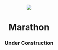 <p align="center">
    <img src="https://github.com/HyperPolygon64/Marathon/blob/master/Marathon.Toolkit/Resources/Images/Logos/Main_Logo_Medium_Colour.png" />
</p>

<h1 align="center">Marathon</h1>

<h3 align="center">Under Construction</h3>